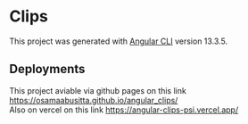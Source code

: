 # Clips

This project was generated with [Angular CLI](https://github.com/angular/angular-cli) version 13.3.5.

## Deployments 
This project aviable via github pages on this link https://osamaabusitta.github.io/angular_clips/<br/>
Also on vercel on this link https://angular-clips-psi.vercel.app/

